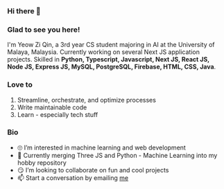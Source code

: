 <!-- <img height="180rem" width="100%" src="https://github.com/halfrost/halfrost/blob/master/icons/header_.png?raw=true" /> -->

### Hi there 👋 
<!-- ![visitors](https://visitor-badge.glitch.me/badge?page_id=page.id) -->

### Glad to see you here! 

I'm Yeow Zi Qin, a 3rd year CS student majoring in AI at the University of Malaya, Malaysia. Currently working on several Next JS application projects. Skilled in <strong>Python, Typescript, Javascript, Next JS, React JS, Node JS, Express JS, MySQL, PostgreSQL, Firebase, HTML, CSS, Java</strong>. 

### Love to

1. Streamline, orchestrate, and optimize processes
2. Write maintainable code
3. Learn - especially tech stuff

### Bio

<ul>
<li> 🙄 I’m interested in machine learning and web development </li>
<li> 🏁 Currently merging Three JS and Python - Machine Learning into my hobby repository</li>
<li> 😏 I’m looking to collaborate on fun and cool projects </li>
<li> 📫 Start a conversation by emailing <a href="mailto:ziqinyeow@gmail.com">me</a> </li>
</ul>
<br>
